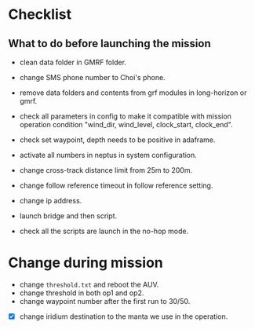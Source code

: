 # Checklist
## What to do before launching the mission
- clean data folder in GMRF folder.
- change SMS phone number to Choi's phone.
- remove data folders and contents from grf modules in long-horizon or gmrf.
- check all parameters in config to make it compatible with mission operation condition "wind_dir, wind_level, clock_start, clock_end".
- check set waypoint, depth needs to be positive in adaframe.
- activate all numbers in neptus in system configuration.
- change cross-track distance limit from 25m to 200m.
- change follow reference timeout in follow reference setting.
- change ip address.
- launch bridge and then script.

- check all the scripts are launch in the no-hop mode.


# Change during mission
- change `threshold.txt` and reboot the AUV. 
- change threshold in both op1 and op2.
- change waypoint number after the first run to 30/50.
- [x] change iridium destination to the manta we use in the operation.
